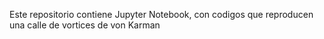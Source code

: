 Este repositorio contiene Jupyter Notebook, con codigos que reproducen una calle de vortices de von Karman
